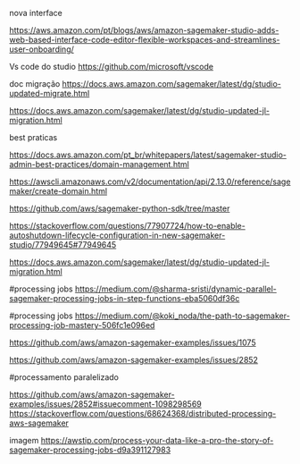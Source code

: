 nova interface

https://aws.amazon.com/pt/blogs/aws/amazon-sagemaker-studio-adds-web-based-interface-code-editor-flexible-workspaces-and-streamlines-user-onboarding/


Vs code do studio
https://github.com/microsoft/vscode



doc migração 
https://docs.aws.amazon.com/sagemaker/latest/dg/studio-updated-migrate.html


https://docs.aws.amazon.com/sagemaker/latest/dg/studio-updated-jl-migration.html



best praticas

https://docs.aws.amazon.com/pt_br/whitepapers/latest/sagemaker-studio-admin-best-practices/domain-management.html

https://awscli.amazonaws.com/v2/documentation/api/2.13.0/reference/sagemaker/create-domain.html

https://github.com/aws/sagemaker-python-sdk/tree/master

https://stackoverflow.com/questions/77907724/how-to-enable-autoshutdown-lifecycle-configuration-in-new-sagemaker-studio/77949645#77949645

https://docs.aws.amazon.com/sagemaker/latest/dg/studio-updated-jl-migration.html

#processing jobs
https://medium.com/@sharma-sristi/dynamic-parallel-sagemaker-processing-jobs-in-step-functions-eba5060df36c

#processing jobs
https://medium.com/@koki_noda/the-path-to-sagemaker-processing-job-mastery-506fc1e096ed

https://github.com/aws/amazon-sagemaker-examples/issues/1075

https://github.com/aws/amazon-sagemaker-examples/issues/2852


#processamento paralelizado

https://github.com/aws/amazon-sagemaker-examples/issues/2852#issuecomment-1098298569
https://stackoverflow.com/questions/68624368/distributed-processing-aws-sagemaker


imagem
https://awstip.com/process-your-data-like-a-pro-the-story-of-sagemaker-processing-jobs-d9a391127983

